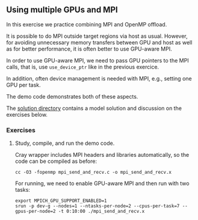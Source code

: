 ## Using multiple GPUs and MPI

In this exercise we practice combining MPI and OpenMP offload.

It is possible to do MPI outside target regions via host as usual.
However, for avoiding unnecessary memory transfers between GPU and host
as well as for better performance, it is often better to use GPU-aware MPI.

In order to use GPU-aware MPI, we need to pass GPU pointers to the MPI calls,
that is, use `use_device_ptr` like in the previous exercice.

In addition, often device management is needed with MPI, e.g., setting
one GPU per task.

The demo code demonstrates both of these aspects.

The [solution directory](solution/) contains a model solution and discussion on the exercises below.

### Exercises

1. Study, compile, and run the demo code.

   Cray wrapper includes MPI headers and libraries automatically, so the code can be compiled
   as before:

       cc -O3 -fopenmp mpi_send_and_recv.c -o mpi_send_and_recv.x

   For running, we need to enable GPU-aware MPI and then run with two tasks:

       export MPICH_GPU_SUPPORT_ENABLED=1
       srun -p dev-g --nodes=1 --ntasks-per-node=2 --cpus-per-task=7 --gpus-per-node=2 -t 0:10:00 ./mpi_send_and_recv.x
